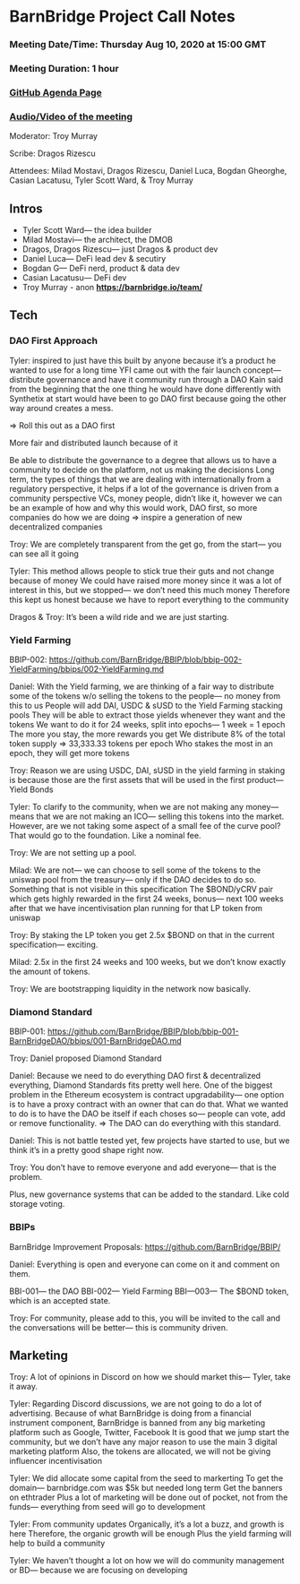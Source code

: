 # BarnBridge Project Call Notes

### Meeting Date/Time: Thursday Aug 10, 2020 at 15:00 GMT
### Meeting Duration: 1 hour
### [GitHub Agenda Page](https://github.com/BarnBridge/BarnBridge-PM/issues/1)
### [Audio/Video of the meeting](https://youtu.be/Q3N1o2W6-CM)

Moderator: Troy Murray

Scribe: Dragos Rizescu

Attendees: Milad Mostavi, Dragos Rizescu, Daniel Luca, Bogdan Gheorghe, Casian Lacatusu, Tyler Scott Ward, & Troy Murray

## Intros
- Tyler Scott Ward— the idea builder
- Milad Mostavi— the architect, the DMOB
- Dragos, Dragos Rizescu— just Dragos & product dev
- Daniel Luca— DeFi lead dev & secutiry
- Bogdan G—  DeFi nerd, product & data dev
- Casian Lacatusu— DeFi dev
- Troy Murray - anon
**https://barnbridge.io/team/**


## Tech

### DAO First Approach
Tyler: inspired to just have this built by anyone because it’s a product he wanted to use for a long time
YFI came out with the fair launch concept— distribute governance and have it community run through a DAO
Kain said from the beginning that the one thing he would have done differently with Synthetix at start would have been to go DAO first because going the other way around creates a mess.

=> Roll this out as a DAO first

More fair and distributed launch because of it

Be able to distribute the governance to a degree that allows us to have a community to decide on the platform, not us making the decisions
Long term, the types of things that we are dealing with internationally from a regulatory perspective, it helps if a lot of the governance is driven from a community perspective
VCs, money people, didn’t like it, however we can be an example of how and why this would work, DAO first, so more companies do how we are doing => inspire a generation of new decentralized companies

Troy: We are completely transparent from the get go, from the start— you can see all it going

Tyler: This method allows people to stick true their guts and not change because of money
We could have raised more money since it was a lot of interest in this, but we stopped— we don’t need this much money
Therefore this kept us honest because we have to report everything to the community

Dragos & Troy: It’s been a wild ride and we are just starting.

### Yield Farming
BBIP-002: https://github.com/BarnBridge/BBIP/blob/bbip-002-YieldFarming/bbips/002-YieldFarming.md

Daniel: With the Yield farming, we are thinking of a fair way to distribute some of the tokens w/o selling the tokens to the people— no money from this to us
People will add DAI, USDC & sUSD to the Yield Farming stacking pools
They will be able to extract those yields whenever they want and the tokens
We want to do it for 24 weeks, split into epochs— 1 week = 1 epoch
The more you stay, the more rewards you get
We distribute 8% of the total token supply => 33,333.33 tokens per epoch
Who stakes the most in an epoch, they will get more tokens

Troy: Reason we are using USDC, DAI, sUSD in the yield farming in staking is because those are the first assets that will be used in the first product— Yield Bonds 

Tyler: To clarify to the community, when we are not making any money— means that we are not making an ICO— selling this tokens into the market.
However, are we not taking some aspect of a small fee of the curve pool? That would go to the foundation. Like a nominal fee.

Troy: We are not setting up a pool.

Milad: We are not— we can choose to sell some of the tokens to the uniswap pool from the treasury— only if the DAO decides to do so.
Something that is not visible in this specification
The $BOND/yCRV pair which gets highly rewarded in the first 24 weeks, bonus— next 100 weeks after that we have incentivisation plan running for that LP token from uniswap

Troy: By staking the LP token you get 2.5x $BOND on that in the current specification— exciting.

Milad: 2.5x in the first 24 weeks and 100 weeks, but we don’t know exactly the amount of tokens.

Troy: We are bootstrapping liquidity in the network now basically.

### Diamond Standard
BBIP-001: https://github.com/BarnBridge/BBIP/blob/bbip-001-BarnBridgeDAO/bbips/001-BarnBridgeDAO.md

Troy: Daniel proposed Diamond Standard

Daniel: Because we need to do everything DAO first & decentralized everything, Diamond Standards fits pretty well here.
One of the biggest problem in the Ethereum ecosystem is contract upgradability— one option is to have a proxy contract with an owner that can do that.
What we wanted to do is to have the DAO be itself if each choses so— people can vote, add or remove functionality.
=> The DAO can do everything with this standard.

Daniel: This is not battle tested yet, few projects have started to use, but we think it’s in a pretty good shape right now.

Troy: You don’t have to remove everyone and add everyone— that is the problem.

Plus, new governance systems that can be added to the standard. Like cold storage voting.

### BBIPs
BarnBridge Improvement Proposals: https://github.com/BarnBridge/BBIP/

Daniel: Everything is open and everyone can come on it and comment on them.

BBI-001— the DAO
BBI-002— Yield Farming
BBI—003— The $BOND token, which is an accepted state.

Troy: For community, please add to this, you will be invited to the call and the conversations will be better— this is community driven.

## Marketing
Troy: A lot of opinions in Discord on how we should market this— Tyler, take it away.

Tyler: Regarding Discord discussions, we are not going to do a lot of advertising.
Because of what BarnBridge is doing from a financial instrument component, BarnBridge is banned from any big marketing platform such as Google, Twitter, Facebook
It is good that we jump start the community, but we don’t have any major reason to use the main 3 digital marketing platform
Also, the tokens are allocated, we will not be giving influencer incentivisation

Tyler: We did allocate some capital from the seed to markerting
To get the domain— barnbridge.com was $5k but needed long term
Get the banners on ethtrader
Plus a lot of marketing will be done out of pocket, not from the funds— everything from seed will go to development

Tyler: From community updates
Organically, it’s a lot a buzz, and growth is here
Therefore, the organic growth will be enough
Plus the yield farming will help to build a community

Tyler: We haven’t thought a lot on how we will do community management or BD— because we are focusing on developing
